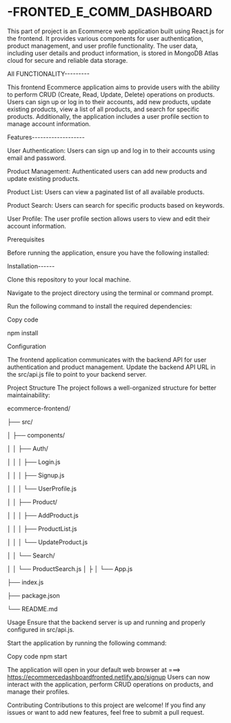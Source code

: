 # -FRONTED_E_COMM_DASHBOARD


This part of project  is an Ecommerce web application built using React.js for the frontend. It provides various components for user authentication, product management, and user profile functionality. The user data, including user details and product information, is stored in MongoDB Atlas cloud for secure and reliable data storage.


All FUNCTIONALITY---------



This frontend Ecommerce application aims to provide users with the ability to perform CRUD (Create, Read, Update, Delete) operations on products. Users can sign up or log in to their accounts, add new products, update existing products, view a list of all products, and search for specific products. Additionally, the application includes a user profile section to manage account information.


Features-------------------


User Authentication: Users can sign up and log in to their accounts using email and password.


Product Management: Authenticated users can add new products and update existing products.


Product List: Users can view a paginated list of all available products.


Product Search: Users can search for specific products based on keywords.


User Profile: The user profile section allows users to view and edit their account information.


Prerequisites


Before running the application, ensure you have the following installed:


Installation------


Clone this repository to your local machine.


Navigate to the project directory using the terminal or command prompt.


Run the following command to install the required dependencies:


Copy code


npm install



Configuration


The frontend application communicates with the backend API for user authentication and product management. Update the backend API URL in the src/api.js file to point to your backend server.



Project Structure
The project follows a well-organized structure for better maintainability:

ecommerce-frontend/


  ├── src/

  
  │   ├── components/

  
  │   │   ├── Auth/

  
  │   │   │   ├── Login.js

  
  │   │   │   ├── Signup.js

  
  │   │   │   └── UserProfile.js

  
  │   │   ├── Product/

  
  │   │   │   ├── AddProduct.js



  │   │   │   ├── ProductList.js

  
  │   │   │   └── UpdateProduct.js

  
  │   │   └── Search/

  
  │   │       └── ProductSearch.js
  │   ├
  │   └── App.js

  
  ├── index.js

  
  ├── package.json

  
  └── README.md



Usage
Ensure that the backend server is up and running and properly configured in src/api.js.


Start the application by running the following command:


Copy code
npm start


The application will open in your default web browser at ===> https://ecommercedashboardfronted.netlify.app/signup
Users can now interact with the application, perform CRUD operations on products, and manage their profiles.


Contributing
Contributions to this project are welcome! If you find any issues or want to add new features, feel free to submit a pull request.





